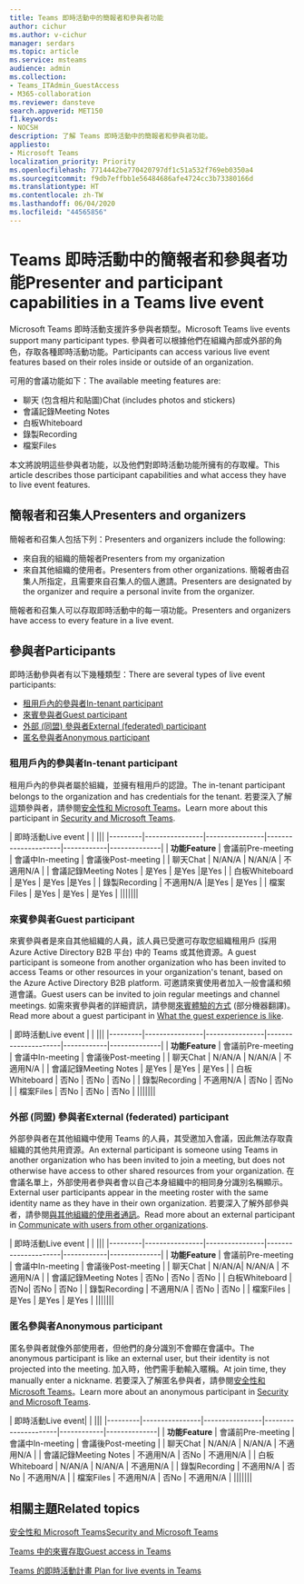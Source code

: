 ```yaml
---
title: Teams 即時活動中的簡報者和參與者功能
author: cichur
ms.author: v-cichur
manager: serdars
ms.topic: article
ms.service: msteams
audience: admin
ms.collection:
- Teams_ITAdmin_GuestAccess
- M365-collaboration
ms.reviewer: dansteve
search.appverid: MET150
f1.keywords:
- NOCSH
description: 了解 Teams 即時活動中的簡報者和參與者功能。
appliesto:
- Microsoft Teams
localization_priority: Priority
ms.openlocfilehash: 7714442be770420797df1c51a532f769eb0350a4
ms.sourcegitcommit: f9db7effbb1e56484686afe4724cc3b73380166d
ms.translationtype: HT
ms.contentlocale: zh-TW
ms.lasthandoff: 06/04/2020
ms.locfileid: "44565856"
---
```

<a name="presenter-and-participant-capabilities-in-a-teams-live-event"></a><span data-ttu-id="9a33f-103">Teams 即時活動中的簡報者和參與者功能</span><span class="sxs-lookup"><span data-stu-id="9a33f-103">Presenter and participant capabilities in a Teams live event</span></span>
======================================================

<span data-ttu-id="9a33f-104">Microsoft Teams 即時活動支援許多參與者類型。</span><span class="sxs-lookup"><span data-stu-id="9a33f-104">Microsoft Teams live events support many participant types.</span></span> <span data-ttu-id="9a33f-105">參與者可以根據他們在組織內部或外部的角色，存取各種即時活動功能。</span><span class="sxs-lookup"><span data-stu-id="9a33f-105">Participants can access various live event features based on their roles inside or outside of an organization.</span></span>

<span data-ttu-id="9a33f-106">可用的會議功能如下：</span><span class="sxs-lookup"><span data-stu-id="9a33f-106">The available meeting features are:</span></span>

- <span data-ttu-id="9a33f-107">聊天 (包含相片和貼圖)</span><span class="sxs-lookup"><span data-stu-id="9a33f-107">Chat (includes photos and stickers)</span></span>
- <span data-ttu-id="9a33f-108">會議記錄</span><span class="sxs-lookup"><span data-stu-id="9a33f-108">Meeting Notes</span></span>
- <span data-ttu-id="9a33f-109">白板</span><span class="sxs-lookup"><span data-stu-id="9a33f-109">Whiteboard</span></span>
- <span data-ttu-id="9a33f-110">錄製</span><span class="sxs-lookup"><span data-stu-id="9a33f-110">Recording</span></span>
- <span data-ttu-id="9a33f-111">檔案</span><span class="sxs-lookup"><span data-stu-id="9a33f-111">Files</span></span>

<span data-ttu-id="9a33f-112">本文將說明這些參與者功能，以及他們對即時活動功能所擁有的存取權。</span><span class="sxs-lookup"><span data-stu-id="9a33f-112">This article describes those participant capabilities and what access they have to live event features.</span></span>

## <a name="presenters-and-organizers"></a><span data-ttu-id="9a33f-113">簡報者和召集人</span><span class="sxs-lookup"><span data-stu-id="9a33f-113">Presenters and organizers</span></span>

<span data-ttu-id="9a33f-114">簡報者和召集人包括下列：</span><span class="sxs-lookup"><span data-stu-id="9a33f-114">Presenters and organizers include the following:</span></span>

- <span data-ttu-id="9a33f-115">來自我的組織的簡報者</span><span class="sxs-lookup"><span data-stu-id="9a33f-115">Presenters from my organization</span></span>
- <span data-ttu-id="9a33f-116">來自其他組織的使用者。</span><span class="sxs-lookup"><span data-stu-id="9a33f-116">Presenters from other organizations.</span></span> <span data-ttu-id="9a33f-117">簡報者由召集人所指定，且需要來自召集人的個人邀請。</span><span class="sxs-lookup"><span data-stu-id="9a33f-117">Presenters are designated by the organizer and require a personal invite from the organizer.</span></span>

<span data-ttu-id="9a33f-118">簡報者和召集人可以存取即時活動中的每一項功能。</span><span class="sxs-lookup"><span data-stu-id="9a33f-118">Presenters and organizers have access to every feature in a live event.</span></span>

## <a name="participants"></a><span data-ttu-id="9a33f-119">參與者</span><span class="sxs-lookup"><span data-stu-id="9a33f-119">Participants</span></span>

<span data-ttu-id="9a33f-120">即時活動參與者有以下幾種類型：</span><span class="sxs-lookup"><span data-stu-id="9a33f-120">There are several types of live event participants:</span></span>

- [<span data-ttu-id="9a33f-121">租用戶內的參與者</span><span class="sxs-lookup"><span data-stu-id="9a33f-121">In-tenant participant</span></span>](#in-tenant-participant)
- [<span data-ttu-id="9a33f-122">來賓參與者</span><span class="sxs-lookup"><span data-stu-id="9a33f-122">Guest participant</span></span>](#guest-participant)
- [<span data-ttu-id="9a33f-123">外部 (同盟) 參與者</span><span class="sxs-lookup"><span data-stu-id="9a33f-123">External (federated) participant</span></span>](#external-federated-participant)
- [<span data-ttu-id="9a33f-124">匿名參與者</span><span class="sxs-lookup"><span data-stu-id="9a33f-124">Anonymous participant</span></span>](#anonymous-participant)

### <a name="in-tenant-participant"></a><span data-ttu-id="9a33f-125">租用戶內的參與者</span><span class="sxs-lookup"><span data-stu-id="9a33f-125">In-tenant participant</span></span>

<span data-ttu-id="9a33f-126">租用戶內的參與者屬於組織，並擁有租用戶的認證。</span><span class="sxs-lookup"><span data-stu-id="9a33f-126">The in-tenant participant belongs to the organization and has credentials for the tenant.</span></span> <span data-ttu-id="9a33f-127">若要深入了解這類參與者，請參閱[安全性和 Microsoft Teams](teams-security-guide.md#participant-types)。</span><span class="sxs-lookup"><span data-stu-id="9a33f-127">Learn more about this participant in [Security and Microsoft Teams](teams-security-guide.md#participant-types).</span></span>

| <span data-ttu-id="9a33f-128">即時活動</span><span class="sxs-lookup"><span data-stu-id="9a33f-128">Live event</span></span> |  | |||
|---------|----------------|----------------|---------------------|------------|--------------|
|  <span data-ttu-id="9a33f-129">**功能**</span><span class="sxs-lookup"><span data-stu-id="9a33f-129">**Feature**</span></span>       | <span data-ttu-id="9a33f-130">會議前</span><span class="sxs-lookup"><span data-stu-id="9a33f-130">Pre-meeting</span></span> | <span data-ttu-id="9a33f-131">會議中</span><span class="sxs-lookup"><span data-stu-id="9a33f-131">In-meeting</span></span> | <span data-ttu-id="9a33f-132">會議後</span><span class="sxs-lookup"><span data-stu-id="9a33f-132">Post-meeting</span></span> |
| <span data-ttu-id="9a33f-133">聊天</span><span class="sxs-lookup"><span data-stu-id="9a33f-133">Chat</span></span> | <span data-ttu-id="9a33f-134">N/A</span><span class="sxs-lookup"><span data-stu-id="9a33f-134">N/A</span></span> | <span data-ttu-id="9a33f-135">N/A</span><span class="sxs-lookup"><span data-stu-id="9a33f-135">N/A</span></span> | <span data-ttu-id="9a33f-136">不適用</span><span class="sxs-lookup"><span data-stu-id="9a33f-136">N/A</span></span> |
| <span data-ttu-id="9a33f-137">會議記錄</span><span class="sxs-lookup"><span data-stu-id="9a33f-137">Meeting Notes</span></span> | <span data-ttu-id="9a33f-138">是</span><span class="sxs-lookup"><span data-stu-id="9a33f-138">Yes</span></span> | <span data-ttu-id="9a33f-139">是</span><span class="sxs-lookup"><span data-stu-id="9a33f-139">Yes</span></span> |<span data-ttu-id="9a33f-140">是</span><span class="sxs-lookup"><span data-stu-id="9a33f-140">Yes</span></span> |
| <span data-ttu-id="9a33f-141">白板</span><span class="sxs-lookup"><span data-stu-id="9a33f-141">Whiteboard</span></span> | <span data-ttu-id="9a33f-142">是</span><span class="sxs-lookup"><span data-stu-id="9a33f-142">Yes</span></span> | <span data-ttu-id="9a33f-143">是</span><span class="sxs-lookup"><span data-stu-id="9a33f-143">Yes</span></span> |<span data-ttu-id="9a33f-144">是</span><span class="sxs-lookup"><span data-stu-id="9a33f-144">Yes</span></span> |
| <span data-ttu-id="9a33f-145">錄製</span><span class="sxs-lookup"><span data-stu-id="9a33f-145">Recording</span></span> | <span data-ttu-id="9a33f-146">不適用</span><span class="sxs-lookup"><span data-stu-id="9a33f-146">N/A</span></span> |<span data-ttu-id="9a33f-147">是</span><span class="sxs-lookup"><span data-stu-id="9a33f-147">Yes</span></span> | <span data-ttu-id="9a33f-148">是</span><span class="sxs-lookup"><span data-stu-id="9a33f-148">Yes</span></span> |
| <span data-ttu-id="9a33f-149">檔案</span><span class="sxs-lookup"><span data-stu-id="9a33f-149">Files</span></span> | <span data-ttu-id="9a33f-150">是</span><span class="sxs-lookup"><span data-stu-id="9a33f-150">Yes</span></span> | <span data-ttu-id="9a33f-151">是</span><span class="sxs-lookup"><span data-stu-id="9a33f-151">Yes</span></span> | <span data-ttu-id="9a33f-152">是</span><span class="sxs-lookup"><span data-stu-id="9a33f-152">Yes</span></span> |
|||||||


### <a name="guest-participant"></a><span data-ttu-id="9a33f-153">來賓參與者</span><span class="sxs-lookup"><span data-stu-id="9a33f-153">Guest participant</span></span>

<span data-ttu-id="9a33f-154">來賓參與者是來自其他組織的人員，該人員已受邀可存取您組織租用戶 (採用 Azure Active Directory B2B 平台) 中的 Teams 或其他資源。</span><span class="sxs-lookup"><span data-stu-id="9a33f-154">A guest participant is someone from another organization who has been invited to access Teams or other resources in your organization's tenant, based on the Azure Active Directory B2B platform.</span></span> <span data-ttu-id="9a33f-155">可邀請來賓使用者加入一般會議和頻道會議。</span><span class="sxs-lookup"><span data-stu-id="9a33f-155">Guest users can be invited to join regular meetings and channel meetings.</span></span> <span data-ttu-id="9a33f-156">如需來賓參與者的詳細資訊，請參閱[來賓體驗的方式](guest-experience.md#comparison-of-team-member-and-guest-capabilities) (部分機器翻譯)。</span><span class="sxs-lookup"><span data-stu-id="9a33f-156">Read more about a guest participant in [What the guest experience is like](guest-experience.md#comparison-of-team-member-and-guest-capabilities).</span></span>

| <span data-ttu-id="9a33f-157">即時活動</span><span class="sxs-lookup"><span data-stu-id="9a33f-157">Live event</span></span>  | | |||
|---------|----------------|----------------|---------------------|------------|--------------|
| <span data-ttu-id="9a33f-158">**功能**</span><span class="sxs-lookup"><span data-stu-id="9a33f-158">**Feature**</span></span>        | <span data-ttu-id="9a33f-159">會議前</span><span class="sxs-lookup"><span data-stu-id="9a33f-159">Pre-meeting</span></span> | <span data-ttu-id="9a33f-160">會議中</span><span class="sxs-lookup"><span data-stu-id="9a33f-160">In-meeting</span></span> | <span data-ttu-id="9a33f-161">會議後</span><span class="sxs-lookup"><span data-stu-id="9a33f-161">Post-meeting</span></span> |
| <span data-ttu-id="9a33f-162">聊天</span><span class="sxs-lookup"><span data-stu-id="9a33f-162">Chat</span></span> | <span data-ttu-id="9a33f-163">N/A</span><span class="sxs-lookup"><span data-stu-id="9a33f-163">N/A</span></span> | <span data-ttu-id="9a33f-164">N/A</span><span class="sxs-lookup"><span data-stu-id="9a33f-164">N/A</span></span> | <span data-ttu-id="9a33f-165">不適用</span><span class="sxs-lookup"><span data-stu-id="9a33f-165">N/A</span></span> |
| <span data-ttu-id="9a33f-166">會議記錄</span><span class="sxs-lookup"><span data-stu-id="9a33f-166">Meeting Notes</span></span> | <span data-ttu-id="9a33f-167">是</span><span class="sxs-lookup"><span data-stu-id="9a33f-167">Yes</span></span> | <span data-ttu-id="9a33f-168">是</span><span class="sxs-lookup"><span data-stu-id="9a33f-168">Yes</span></span> | <span data-ttu-id="9a33f-169">是</span><span class="sxs-lookup"><span data-stu-id="9a33f-169">Yes</span></span> |
| <span data-ttu-id="9a33f-170">白板</span><span class="sxs-lookup"><span data-stu-id="9a33f-170">Whiteboard</span></span> | <span data-ttu-id="9a33f-171">否</span><span class="sxs-lookup"><span data-stu-id="9a33f-171">No</span></span> | <span data-ttu-id="9a33f-172">否</span><span class="sxs-lookup"><span data-stu-id="9a33f-172">No</span></span> | <span data-ttu-id="9a33f-173">否</span><span class="sxs-lookup"><span data-stu-id="9a33f-173">No</span></span> |
| <span data-ttu-id="9a33f-174">錄製</span><span class="sxs-lookup"><span data-stu-id="9a33f-174">Recording</span></span> | <span data-ttu-id="9a33f-175">不適用</span><span class="sxs-lookup"><span data-stu-id="9a33f-175">N/A</span></span> | <span data-ttu-id="9a33f-176">否</span><span class="sxs-lookup"><span data-stu-id="9a33f-176">No</span></span> | <span data-ttu-id="9a33f-177">否</span><span class="sxs-lookup"><span data-stu-id="9a33f-177">No</span></span> |
| <span data-ttu-id="9a33f-178">檔案</span><span class="sxs-lookup"><span data-stu-id="9a33f-178">Files</span></span> | <span data-ttu-id="9a33f-179">否</span><span class="sxs-lookup"><span data-stu-id="9a33f-179">No</span></span> | <span data-ttu-id="9a33f-180">否</span><span class="sxs-lookup"><span data-stu-id="9a33f-180">No</span></span> | <span data-ttu-id="9a33f-181">否</span><span class="sxs-lookup"><span data-stu-id="9a33f-181">No</span></span> |
|||||||


### <a name="external-federated-participant"></a><span data-ttu-id="9a33f-182">外部 (同盟) 參與者</span><span class="sxs-lookup"><span data-stu-id="9a33f-182">External (federated) participant</span></span>

<span data-ttu-id="9a33f-183">外部參與者在其他組織中使用 Teams 的人員，其受邀加入會議，因此無法存取貴組織的其他共用資源。</span><span class="sxs-lookup"><span data-stu-id="9a33f-183">An external participant is someone using Teams in another organization who has been invited to join a meeting, but does not otherwise have access to other shared resources from your organization.</span></span> <span data-ttu-id="9a33f-184">在會議名單上，外部使用者參與者會以自己本身組織中的相同身分識別名稱顯示。</span><span class="sxs-lookup"><span data-stu-id="9a33f-184">External user participants appear in the meeting roster with the same identity name as they have in their own organization.</span></span> <span data-ttu-id="9a33f-185">若要深入了解外部參與者，請參閱[與其他組織的使用者通訊](communicate-with-users-from-other-organizations.md#external-access)。</span><span class="sxs-lookup"><span data-stu-id="9a33f-185">Read more about an external participant in [Communicate with users from other organizations](communicate-with-users-from-other-organizations.md#external-access).</span></span>

| <span data-ttu-id="9a33f-186">即時活動</span><span class="sxs-lookup"><span data-stu-id="9a33f-186">Live event</span></span> |  | |||
|---------|----------------|----------------|---------------------|------------|--------------|
|  <span data-ttu-id="9a33f-187">**功能**</span><span class="sxs-lookup"><span data-stu-id="9a33f-187">**Feature**</span></span>         | <span data-ttu-id="9a33f-188">會議前</span><span class="sxs-lookup"><span data-stu-id="9a33f-188">Pre-meeting</span></span> | <span data-ttu-id="9a33f-189">會議中</span><span class="sxs-lookup"><span data-stu-id="9a33f-189">In-meeting</span></span> | <span data-ttu-id="9a33f-190">會議後</span><span class="sxs-lookup"><span data-stu-id="9a33f-190">Post-meeting</span></span> |
| <span data-ttu-id="9a33f-191">聊天</span><span class="sxs-lookup"><span data-stu-id="9a33f-191">Chat</span></span> | <span data-ttu-id="9a33f-192">N/A</span><span class="sxs-lookup"><span data-stu-id="9a33f-192">N/A</span></span>| <span data-ttu-id="9a33f-193">N/A</span><span class="sxs-lookup"><span data-stu-id="9a33f-193">N/A</span></span> | <span data-ttu-id="9a33f-194">不適用</span><span class="sxs-lookup"><span data-stu-id="9a33f-194">N/A</span></span> |
| <span data-ttu-id="9a33f-195">會議記錄</span><span class="sxs-lookup"><span data-stu-id="9a33f-195">Meeting Notes</span></span> | <span data-ttu-id="9a33f-196">否</span><span class="sxs-lookup"><span data-stu-id="9a33f-196">No</span></span> | <span data-ttu-id="9a33f-197">否</span><span class="sxs-lookup"><span data-stu-id="9a33f-197">No</span></span> | <span data-ttu-id="9a33f-198">否</span><span class="sxs-lookup"><span data-stu-id="9a33f-198">No</span></span> |
| <span data-ttu-id="9a33f-199">白板</span><span class="sxs-lookup"><span data-stu-id="9a33f-199">Whiteboard</span></span> | <span data-ttu-id="9a33f-200">否</span><span class="sxs-lookup"><span data-stu-id="9a33f-200">No</span></span>| <span data-ttu-id="9a33f-201">否</span><span class="sxs-lookup"><span data-stu-id="9a33f-201">No</span></span> | <span data-ttu-id="9a33f-202">否</span><span class="sxs-lookup"><span data-stu-id="9a33f-202">No</span></span> |
| <span data-ttu-id="9a33f-203">錄製</span><span class="sxs-lookup"><span data-stu-id="9a33f-203">Recording</span></span> | <span data-ttu-id="9a33f-204">不適用</span><span class="sxs-lookup"><span data-stu-id="9a33f-204">N/A</span></span> | <span data-ttu-id="9a33f-205">否</span><span class="sxs-lookup"><span data-stu-id="9a33f-205">No</span></span> | <span data-ttu-id="9a33f-206">否</span><span class="sxs-lookup"><span data-stu-id="9a33f-206">No</span></span> |
| <span data-ttu-id="9a33f-207">檔案</span><span class="sxs-lookup"><span data-stu-id="9a33f-207">Files</span></span> | <span data-ttu-id="9a33f-208">是</span><span class="sxs-lookup"><span data-stu-id="9a33f-208">Yes</span></span> | <span data-ttu-id="9a33f-209">是</span><span class="sxs-lookup"><span data-stu-id="9a33f-209">Yes</span></span> | <span data-ttu-id="9a33f-210">是</span><span class="sxs-lookup"><span data-stu-id="9a33f-210">Yes</span></span> |
|||||||

### <a name="anonymous-participant"></a><span data-ttu-id="9a33f-211">匿名參與者</span><span class="sxs-lookup"><span data-stu-id="9a33f-211">Anonymous participant</span></span>

<span data-ttu-id="9a33f-212">匿名參與者就像外部使用者，但他們的身分識別不會顯在會議中。</span><span class="sxs-lookup"><span data-stu-id="9a33f-212">The anonymous participant is like an external user, but their identity is not projected into the meeting.</span></span> <span data-ttu-id="9a33f-213">加入時，他們需手動輸入暱稱。</span><span class="sxs-lookup"><span data-stu-id="9a33f-213">At join time, they manually enter a nickname.</span></span> <span data-ttu-id="9a33f-214">若要深入了解匿名參與者，請參閱[安全性和 Microsoft Teams](teams-security-guide.md#participant-types)。</span><span class="sxs-lookup"><span data-stu-id="9a33f-214">Learn more about an anonymous participant in [Security and Microsoft Teams](teams-security-guide.md#participant-types).</span></span>

| <span data-ttu-id="9a33f-215">即時活動</span><span class="sxs-lookup"><span data-stu-id="9a33f-215">Live event</span></span>|  | |||
|---------|----------------|----------------|---------------------|------------|--------------|
| <span data-ttu-id="9a33f-216">**功能**</span><span class="sxs-lookup"><span data-stu-id="9a33f-216">**Feature**</span></span>        | <span data-ttu-id="9a33f-217">會議前</span><span class="sxs-lookup"><span data-stu-id="9a33f-217">Pre-meeting</span></span> | <span data-ttu-id="9a33f-218">會議中</span><span class="sxs-lookup"><span data-stu-id="9a33f-218">In-meeting</span></span> | <span data-ttu-id="9a33f-219">會議後</span><span class="sxs-lookup"><span data-stu-id="9a33f-219">Post-meeting</span></span> |
| <span data-ttu-id="9a33f-220">聊天</span><span class="sxs-lookup"><span data-stu-id="9a33f-220">Chat</span></span> | <span data-ttu-id="9a33f-221">N/A</span><span class="sxs-lookup"><span data-stu-id="9a33f-221">N/A</span></span> | <span data-ttu-id="9a33f-222">N/A</span><span class="sxs-lookup"><span data-stu-id="9a33f-222">N/A</span></span> | <span data-ttu-id="9a33f-223">不適用</span><span class="sxs-lookup"><span data-stu-id="9a33f-223">N/A</span></span> |
| <span data-ttu-id="9a33f-224">會議記錄</span><span class="sxs-lookup"><span data-stu-id="9a33f-224">Meeting Notes</span></span> | <span data-ttu-id="9a33f-225">不適用</span><span class="sxs-lookup"><span data-stu-id="9a33f-225">N/A</span></span> | <span data-ttu-id="9a33f-226">否</span><span class="sxs-lookup"><span data-stu-id="9a33f-226">No</span></span> | <span data-ttu-id="9a33f-227">不適用</span><span class="sxs-lookup"><span data-stu-id="9a33f-227">N/A</span></span> |
| <span data-ttu-id="9a33f-228">白板</span><span class="sxs-lookup"><span data-stu-id="9a33f-228">Whiteboard</span></span> | <span data-ttu-id="9a33f-229">N/A</span><span class="sxs-lookup"><span data-stu-id="9a33f-229">N/A</span></span> | <span data-ttu-id="9a33f-230">N/A</span><span class="sxs-lookup"><span data-stu-id="9a33f-230">N/A</span></span> | <span data-ttu-id="9a33f-231">不適用</span><span class="sxs-lookup"><span data-stu-id="9a33f-231">N/A</span></span> |
| <span data-ttu-id="9a33f-232">錄製</span><span class="sxs-lookup"><span data-stu-id="9a33f-232">Recording</span></span> | <span data-ttu-id="9a33f-233">不適用</span><span class="sxs-lookup"><span data-stu-id="9a33f-233">N/A</span></span> | <span data-ttu-id="9a33f-234">否</span><span class="sxs-lookup"><span data-stu-id="9a33f-234">No</span></span> | <span data-ttu-id="9a33f-235">不適用</span><span class="sxs-lookup"><span data-stu-id="9a33f-235">N/A</span></span> |
| <span data-ttu-id="9a33f-236">檔案</span><span class="sxs-lookup"><span data-stu-id="9a33f-236">Files</span></span> | <span data-ttu-id="9a33f-237">不適用</span><span class="sxs-lookup"><span data-stu-id="9a33f-237">N/A</span></span> | <span data-ttu-id="9a33f-238">否</span><span class="sxs-lookup"><span data-stu-id="9a33f-238">No</span></span> | <span data-ttu-id="9a33f-239">不適用</span><span class="sxs-lookup"><span data-stu-id="9a33f-239">N/A</span></span> |
|||||||


## <a name="related-topics"></a><span data-ttu-id="9a33f-240">相關主題</span><span class="sxs-lookup"><span data-stu-id="9a33f-240">Related topics</span></span>

[<span data-ttu-id="9a33f-241">安全性和 Microsoft Teams</span><span class="sxs-lookup"><span data-stu-id="9a33f-241">Security and Microsoft Teams</span></span>](teams-security-guide.md)

[<span data-ttu-id="9a33f-242">Teams 中的來賓存取</span><span class="sxs-lookup"><span data-stu-id="9a33f-242">Guest access in Teams</span></span>](guest-access.md)

[<span data-ttu-id="9a33f-243">Teams 的即時活動計畫 </span><span class="sxs-lookup"><span data-stu-id="9a33f-243">Plan for live events in Teams</span></span>](teams-live-events/plan-for-teams-live-events.md)
